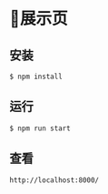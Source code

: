 # 展示页

## 安装
```
$ npm install 
```
## 运行
```
$ npm run start
```

## 查看
```
http://localhost:8000/
```
